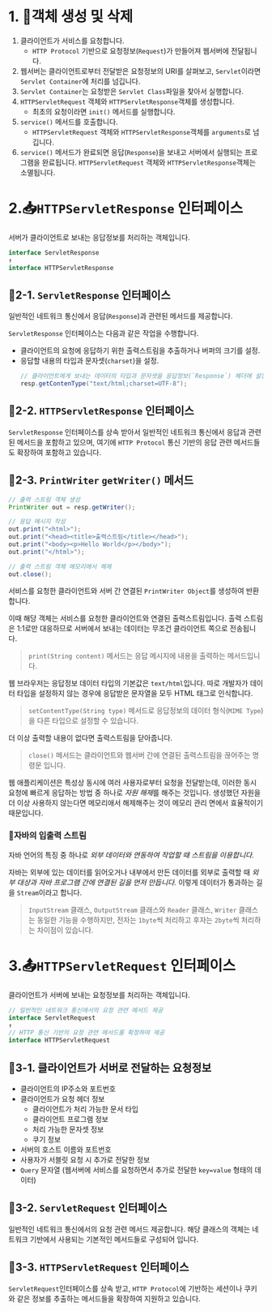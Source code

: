 # 1. 🦾객체 생성 및 삭제

1. 클라이언트가 서비스를 요청합니다.
   - `HTTP Protocol` 기반으로 요청정보(`Request`)가 만들어져 웹서버에 전달됩니다.
1. 웹서버는 클라이언트로부터 전달받은 요청정보의 URI를 살펴보고, `Servlet`이라면 `Servlet Container`에 처리를 넘깁니다.
1. `Servlet Container`는 요청받은 `Servlet Class`파일을 찾아서 실행합니다.
1. `HTTPServletRequest` 객체와 `HTTPServletResponse`객체를 생성합니다.
   - 최초의 요청이라면 `init()` 메서드를 실행합니다.
1. `service()` 메서드를 호출합니다.
   - `HTTPServletRequest` 객체와 `HTTPServletResponse`객체를 `arguments`로 넘깁니다.
1. `service()` 메서드가 완료되면 응답(`Response`)을 보내고 서버에서 실행되는 프로그램을 완료됩니다. `HTTPServletRequest` 객체와 `HTTPServletResponse`객체는 소멸됩니다.

# 2.📥`HTTPServletResponse` 인터페이스

서버가 클라이언트로 보내는 응답정보를 처리하는 객체입니다.

```java
interface ServletResponse
↑
interface HTTPServletResponse
```

## 📌2-1. `ServletResponse` 인터페이스

일반적인 네트워크 통신에서 응답(`Response`)과 관련된 메서드를 제공합니다.

`ServletResponse` 인터페이스는 다음과 같은 작업을 수행합니다.

- 클라이언트의 요청에 응답하기 위한 출력스트림을 추출하거나 버퍼의 크기를 설정.
- 응답할 내용의 타입과 문자셋(`charset`)을 설정.
   ```java
   // 클라이언트에게 보내는 데이터의 타입과 문자셋을 응답정보(`Response`) 헤더에 설정하는 메서드 입니다.
   resp.getContenType("text/html;charset=UTF-8");
   ```

## 📌2-2. `HTTPServletResponse` 인터페이스

`ServletResponse` 인터페이스를 상속 받아서 일반적인 네트워크 통신에서 응답과 관련된 메서드을 포함하고 있으며, 여기에 `HTTP Protocol` 통신 기반의 응답 관련 메서드들도 확장하여 포함하고 있습니다.

## 📌2-3. `PrintWriter` `getWriter()` 메서드

```java
// 출력 스트림 객체 생성
PrintWriter out = resp.getWriter();

// 응답 메시지 작성
out.print("<html>");
out.print("<head><title>출력스트림</title></head>");
out.print("<body><p>Hello World</p></body>");
out.print("</html>");

// 출력 스트림 객체 메모리에서 해제
out.close();
```

서비스를 요청한 클라이언트와 서버 간 연결된 `PrintWriter Object`를 생성하여 반환합니다.

이때 해당 객체는 서비스를 요청한 클라이언트와 연결된 출력스트림입니다. 출력 스트림은 1:1로만 대응하므로 서버에서 보내는 데이터는 무조건 클라이언트 쪽으로 전송됩니다.

> `print(String content)` 메서드는 응답 메시지에 내용을 출력하는 메서드입니다.

웹 브라우저는 응답정보 데이터 타입의 기본값은 `text/html`입니다. 따로 개발자가 데이터 타입을 설정하지 않는 경우에 응답받은 문자열을 모두 HTML 태그로 인식합니다.

> `setContentType(String type)` 메서드로 응답정보의 데이터 형식(`MIME Type`)을 다른 타입으로 설정할 수 있습니다.

더 이상 출력할 내용이 없다면 출력스트림을 닫아줍니다.

> `close()` 메서드는 클라이언트와 웹서버 간에 연결된 출력스트림을 끊어주는 명령문 입니다.

웹 애플리케이션은 특성상 동시에 여러 사용자로부터 요청을 전달받는데, 이러한 동시 요청에 빠르게 응답하는 방법 중 하나로 *자원 해제*를 해주는 것입니다. 생성했던 자원을 더 이상 사용하지 않는다면 메모리애서 해제해주는 것이 메모리 관리 면에서 효율적이기 때문입니다.

### 🦾자바의 입출력 스트림

자바 언어의 특징 중 하나로 *외부 데이터와 연동하여 작업할 때 스트림을 이용합니다.*

자바는 외부에 있는 데이터를 읽어오거나 내부에서 만든 데이터를 외부로 출력할 때 *외부 대상과 자바 프로그램 간에 연결된 길을 먼저 만듭니다.* 이렇게 데이터가 통과하는 길을 `Stream`이라고 합니다.

> `InputStream` 클래스, `OutputStream` 클래스와 `Reader` 클래스, `Writer` 클래스는 동일한 기능을 수행하지만, 전자는 `1byte`씩 처리하고 후자는 `2byte`씩 처리하는 차이점이 있습니다.

# 3.📤`HTTPServletRequest` 인터페이스

클라이언트가 서버에 보내는 요청정보를 처리하는 객체입니다.

```java
// 일반적인 네트워크 통신에서의 요청 관련 메서드 제공
interface ServletRequest
↑
// HTTP 통신 기반의 요청 관련 메서드를 확정하여 제공
interface HTTPServletRequest
```

## 📌3-1. 클라이언트가 서버로 전달하는 요청정보

- 클라이언트의 IP주소와 포트번호
- 클라이언트가 요청 헤더 정보
   - 클라이언트가 처리 가능한 문서 타입
   - 클라이언트 프로그램 정보
   - 처리 가능한 문자셋 정보
   - 쿠기 정보
- 서버의 호스트 이름와 포트번호
- 사용자가 서블릿 요청 시 추가로 전달한 정보
- `Query` 문자열 (웹서버에 서비스를 요청하면서 추가로 전달한 `key=value` 형태의 데이터)

## 📌3-2. `ServletRequest` 인터페이스

일반적인 네트워크 통신에서의 요청 관련 메서드 제공합니다. 해당 클래스의 객체는 네트워크 기반에서 사용되는 기본적인 메서드들로 구성되어 입니다.

## 📌3-3. `HTTPServletRequest` 인터페이스

`ServletRequest`인터페이스를 상속 받고, `HTTP Protocol`에 기반하는 세션이나 쿠키와 같은 정보를 추출하는 메서드들을 확장하여 지원하고 있습니다.
